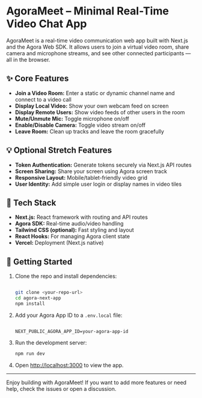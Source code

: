 # AgoraMeet – Minimal Real-Time Video Chat App

AgoraMeet is a real-time video communication web app built with Next.js and the Agora Web SDK. It allows users to join a virtual video room, share camera and microphone streams, and see other connected participants — all in the browser.

## ✨ Core Features

- **Join a Video Room:** Enter a static or dynamic channel name and connect to a video call
- **Display Local Video:** Show your own webcam feed on screen
- **Display Remote Users:** Show video feeds of other users in the room
- **Mute/Unmute Mic:** Toggle microphone on/off
- **Enable/Disable Camera:** Toggle video stream on/off
- **Leave Room:** Clean up tracks and leave the room gracefully

## 💡 Optional Stretch Features

- **Token Authentication:** Generate tokens securely via Next.js API routes
- **Screen Sharing:** Share your screen using Agora screen track
- **Responsive Layout:** Mobile/tablet-friendly video grid
- **User Identity:** Add simple user login or display names in video tiles

## 🧱 Tech Stack

- **Next.js:** React framework with routing and API routes
- **Agora SDK:** Real-time audio/video handling
- **Tailwind CSS (optional):** Fast styling and layout
- **React Hooks:** For managing Agora client state
- **Vercel:** Deployment (Next.js native)

## 🚀 Getting Started

1. Clone the repo and install dependencies:

   ```bash

   git clone <your-repo-url>
   cd agora-next-app
   npm install
   ```

2. Add your Agora App ID to a `.env.local` file:

   ```env

   NEXT_PUBLIC_AGORA_APP_ID=your-agora-app-id
   ```

3. Run the development server:

   ```bash
   npm run dev
   ```

4. Open [http://localhost:3000](http://localhost:3000) to view the app.

---

Enjoy building with AgoraMeet! If you want to add more features or need help, check the issues or open a discussion.
